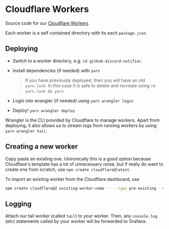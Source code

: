 # Cloudflare Workers

Source code for our
[Cloudflare Workers](https://developers.cloudflare.com/workers/).

Each worker is a self contained directory with its each `package.json`.

## Deploying

-   Switch to a worker directory, e.g. `cd github-discord-notifier`.

-   Install dependencies (if needed) with `yarn`

    > If you have previously deployed, then you will have an old `yarn.lock`. In
    > this case it is safe to delete and recreate using `rm yarn.lock && yarn`.

-   Login into wrangler (if needed) using `yarn wrangler login`

-   Deploy! `yarn wrangler deploy`

Wrangler is the CLI provided by Cloudflare to manage workers. Apart from
deploying, it also allows us to stream logs from running workers by using
`yarn wrangler tail`.

## Creating a new worker

Copy paste an existing one. Unironically this is a good option because
Cloudflare's template has a lot of unnecessary noise, but if really do want to
create one from scratch, use `npm create cloudflare@latest`.

To import an existing worker from the Cloudflare dashboard, use

```sh
npm create cloudflare@2 existing-worker-name -- --type pre-existing --existing-script existing-worker-name
```

## Logging

Attach our tail worker (called `tail`) to your worker. Then, any `console.log`
(etc) statements called by your worker will be forwarded to Grafana.
